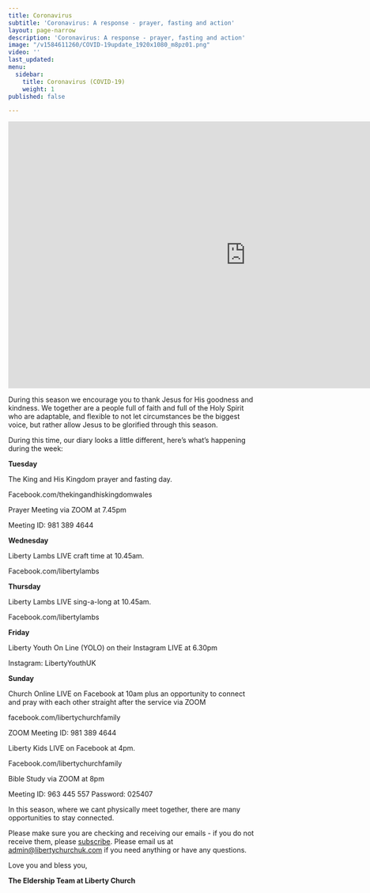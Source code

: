 ```yaml
---
title: Coronavirus
subtitle: 'Coronavirus: A response - prayer, fasting and action'
layout: page-narrow
description: 'Coronavirus: A response - prayer, fasting and action'
image: "/v1584611260/COVID-19update_1920x1080_m8pz01.png"
video: ''
last_updated: 
menu:
  sidebar:
    title: Coronavirus (COVID-19)
    weight: 1
published: false

---
```

<iframe src="https://player.vimeo.com/video/398633537?title=0&byline=0&portrait=0" width="960" height="540" frameborder="0" allow="autoplay; fullscreen" allowfullscreen></iframe>

During this season we encourage you to thank Jesus for His goodness and kindness. We together are a people full of faith and full of the Holy Spirit who are adaptable, and flexible to not let circumstances be the biggest voice, but rather allow Jesus to be glorified through this season.

During this time, our diary looks a little different, here’s what’s happening during the week:

**Tuesday**

The King and His Kingdom prayer and fasting day.

Facebook.com/thekingandhiskingdomwales

Prayer Meeting via ZOOM at 7.45pm

Meeting ID: 981 389 4644

**Wednesday**

Liberty Lambs LIVE craft time at 10.45am.

Facebook.com/libertylambs

**Thursday**

Liberty Lambs LIVE sing-a-long at 10.45am.

Facebook.com/libertylambs

**Friday**

Liberty Youth On Line (YOLO) on their Instagram LIVE at 6.30pm

Instagram: LibertyYouthUK

**Sunday**

Church Online LIVE on Facebook at 10am plus an opportunity to connect and pray with each other straight after the service via ZOOM

facebook.com/libertychurchfamily

ZOOM Meeting ID: 981 389 4644

Liberty Kids LIVE on Facebook at 4pm.

Facebook.com/libertychurchfamily

Bible Study via ZOOM at 8pm

Meeting ID: 963 445 557 Password: 025407

In this season, where we cant physically meet together, there are many opportunities to stay connected.

Please make sure you are checking and receiving our emails - if you do not receive them, please [subscribe](#newsletter). Please email us at [admin@libertychurchuk.com](mailto:admin@libertychurchuk.com) if you need anything or have any questions.

Love you and bless you,

**The Eldership Team at Liberty Church**